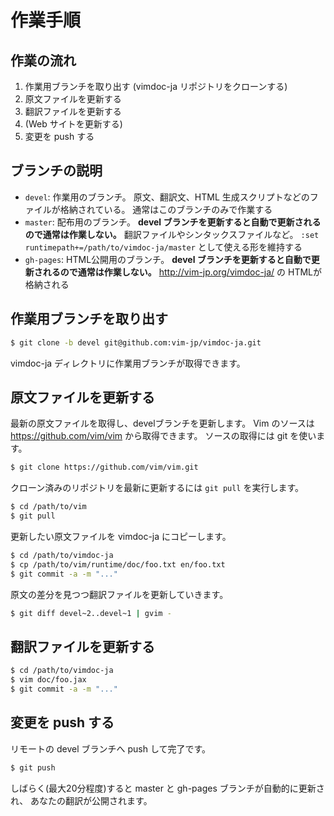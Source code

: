 # 作業手順

## 作業の流れ

1.  作業用ブランチを取り出す (vimdoc-ja リポジトリをクローンする)
2.  原文ファイルを更新する
3.  翻訳ファイルを更新する
4.  (Web サイトを更新する)
5.  変更を push する

## ブランチの説明

*   `devel`: 作業用のブランチ。
    原文、翻訳文、HTML 生成スクリプトなどのファイルが格納されている。
    通常はこのブランチのみで作業する
*   `master`: 配布用のブランチ。 
    **devel ブランチを更新すると自動で更新されるので通常は作業しない。**
    翻訳ファイルやシンタックスファイルなど。
    `:set runtimepath+=/path/to/vimdoc-ja/master` として使える形を維持する
*   `gh-pages`: HTML公開用のブランチ。 
    **devel ブランチを更新すると自動で更新されるので通常は作業しない。**
    http://vim-jp.org/vimdoc-ja/ の HTMLが格納される

## 作業用ブランチを取り出す

```sh
$ git clone -b devel git@github.com:vim-jp/vimdoc-ja.git
```

vimdoc-ja ディレクトリに作業用ブランチが取得できます。

## 原文ファイルを更新する

最新の原文ファイルを取得し、develブランチを更新します。
Vim のソースは https://github.com/vim/vim から取得できます。
ソースの取得には git を使います。

```sh
$ git clone https://github.com/vim/vim.git
```

クローン済みのリポジトリを最新に更新するには `git pull` を実行します。

```sh
$ cd /path/to/vim
$ git pull
```

更新したい原文ファイルを vimdoc-ja にコピーします。

```sh
$ cd /path/to/vimdoc-ja
$ cp /path/to/vim/runtime/doc/foo.txt en/foo.txt
$ git commit -a -m "..."
```

原文の差分を見つつ翻訳ファイルを更新していきます。

```sh
$ git diff devel~2..devel~1 | gvim -
```

## 翻訳ファイルを更新する

```sh
$ cd /path/to/vimdoc-ja
$ vim doc/foo.jax
$ git commit -a -m "..."
```

## 変更を push する

リモートの devel ブランチへ push して完了です。

```sh
$ git push
```

しばらく(最大20分程度)すると master と gh-pages ブランチが自動的に更新され、
あなたの翻訳が公開されます。
